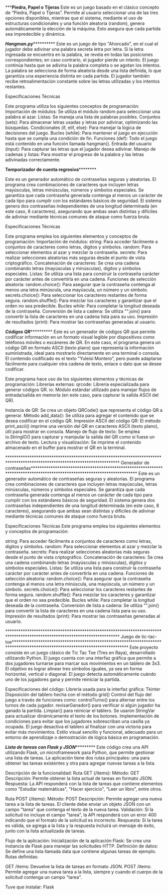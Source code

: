 ***************************************************************************************************************************Piedra, Papel o Tijeras************************************************************************************************************************
Este es un juego basado en el clásico concepto de “Piedra, Papel o Tijeras”. Permite al usuario seleccionar una de las tres opciones disponibles, mientras que el sistema, mediante el uso de estructuras condicionales y una función aleatoria
(random), genera automáticamente la elección de la máquina. Esto asegura que cada partida sea impredecible y dinámica.

***************************************************************************************************************************Hangman.py*************************************************************************************************************************************
Este es un juego de tipo "Ahorcado", en el cual el jugador debe adivinar una palabra secreta letra por letra. Si la letra ingresada se encuentra en la palabra,
se revela en todas las posiciones correspondientes; en caso contrario, el jugador pierde un intento. El juego continúa hasta que se adivina la palabra completa o se agotan los intentos.
La palabra se selecciona de forma aleatoria desde una lista definida, lo que garantiza una experiencia distinta en cada partida. El jugador también recibe retroalimentación constante sobre las letras utilizadas y los intentos restantes.

Especificaciones Técnicas

Este programa utiliza los siguientes conceptos de programación:
Importación de módulos: Se utiliza el módulo random para seleccionar una palabra al azar.
Listas: Se maneja una lista de palabras posibles.
Conjuntos (sets): Para almacenar letras usadas y letras por adivinar, optimizando las búsquedas.
Condicionales (if, elif, else): Para manejar la lógica de decisiones del juego.
Bucles (while): Para mantener el juego en ejecución hasta que se cumpla una condición de fin.
Funciones (def): Todo el juego está contenido en una función llamada hangman().
Entrada del usuario (input): Para capturar las letras que el jugador desea adivinar.
Manejo de cadenas y listas: Para mostrar el progreso de la palabra y las letras adivinadas correctamente.

********************************************************************************************************************Temporizador de cuenta regresiva****************************************************************************************************************************

Este es un generador automático de contraseñas seguras y aleatorias. El programa crea combinaciones de caracteres que incluyen letras mayúsculas, letras minúsculas, números y símbolos especiales. 
Se garantiza que cada contraseña generada contenga al menos un carácter de cada tipo para cumplir con los estándares básicos de seguridad.
El sistema genera dos contraseñas independientes de una longitud determinada (en este caso, 8 caracteres), asegurando que ambas sean distintas y difíciles de adivinar mediante técnicas comunes de ataque como fuerza bruta.

Especificaciones Técnicas

Este programa emplea los siguientes elementos y conceptos de programación:
Importación de módulos:
string: Para acceder fácilmente a conjuntos de caracteres como letras, dígitos y símbolos.
random: Para seleccionar elementos al azar y mezclar la contraseña.
secrets: Para realizar selecciones aleatorias más seguras desde el punto de vista criptográfico.
Concatenación de caracteres: Se crea una cadena combinando letras (mayúsculas y minúsculas), dígitos y símbolos especiales.
Listas: Se utiliza una lista para construir la contraseña carácter por carácter antes de convertirla en una cadena.
Funciones de selección aleatoria:
random.choice(): Para asegurar que la contraseña contenga al menos una letra minúscula, una mayúscula, un número y un símbolo.
secrets.choice(): Para seleccionar los caracteres restantes de forma segura.
random.shuffle(): Para mezclar los caracteres y garantizar que el orden no sea predecible.
Bucles while: Para completar la longitud deseada de la contraseña.
Conversión de lista a cadena: Se utiliza "".join() para convertir la lista de caracteres en una cadena lista para su uso.
Impresión de resultados (print): Para mostrar las contraseñas generadas al usuario.

***************************************************************************************************************************Códigos QR*************************************************************************************************************************************
Este es un generador de códigos QR que permite codificar información en un formato visual legible por dispositivos como teléfonos móviles o escáneres de QR. 
En este caso, el programa genera un código QR en formato ASCII (texto plano) que representa la información suministrada, ideal para mostrarlo directamente en una terminal o consola.
El contenido codificado es el texto "Yuleisi Montero", pero puede adaptarse fácilmente para cualquier otra cadena de texto, enlace o dato que se desee codificar.

Este programa hace uso de los siguientes elementos y técnicas de programación:
Librerías externas:
qrcode: Librería especializada para generar códigos QR.
io: Módulo estándar utilizado para manejar flujos de entrada/salida en memoria (en este caso, para capturar la salida ASCII del QR).

Instancia de QR:
Se crea un objeto QRCode() que representa el código QR a generar.
Método add_data():
Se utiliza para agregar el contenido que se desea codificar en el código QR.
Impresión ASCII del código QR:
El método print_ascii() imprime una versión del QR en caracteres ASCII (texto plano), útil para mostrar en consola.
Manejo de flujo de texto:
Se emplea io.StringIO() para capturar y manipular la salida del QR como si fuese un archivo de texto.
Lectura y visualización:
Se imprime el contenido almacenado en el buffer para mostrar el QR en la terminal.

*************************************************************************************************************************** Generador de contraseñas************************************************************************************************************************
Este es un generador automático de contraseñas seguras y aleatorias. El programa crea combinaciones de caracteres que incluyen letras mayúsculas, letras minúsculas, números y símbolos especiales. 
Se garantiza que cada contraseña generada contenga al menos un carácter de cada tipo para cumplir con los estándares básicos de seguridad.
El sistema genera dos contraseñas independientes de una longitud determinada (en este caso, 8 caracteres), asegurando que ambas sean distintas y difíciles de adivinar mediante técnicas comunes de ataque como fuerza bruta.

Especificaciones Técnicas
Este programa emplea los siguientes elementos y conceptos de programación:

string: Para acceder fácilmente a conjuntos de caracteres como letras, dígitos y símbolos.
random: Para seleccionar elementos al azar y mezclar la contraseña.
secrets: Para realizar selecciones aleatorias más seguras desde el punto de vista criptográfico.
Concatenación de caracteres: Se crea una cadena combinando letras (mayúsculas y minúsculas), dígitos y símbolos especiales.
Listas: Se utiliza una lista para construir la contraseña carácter por carácter antes de convertirla en una cadena.
Funciones de selección aleatoria:
random.choice(): Para asegurar que la contraseña contenga al menos una letra minúscula, una mayúscula, un número y un símbolo.
secrets.choice(): Para seleccionar los caracteres restantes de forma segura.
random.shuffle(): Para mezclar los caracteres y garantizar que el orden no sea predecible.
Bucles while: Para completar la longitud deseada de la contraseña.
Conversión de lista a cadena: Se utiliza "".join() para convertir la lista de caracteres en una cadena lista para su uso.
Impresión de resultados (print): Para mostrar las contraseñas generadas al usuario.

*************************************************************************************************************************** Juego de tic-tac-toe****************************************************************************************************************************
Este proyecto consiste en un juego clásico de Tic Tac Toe (Tres en Raya), desarrollado utilizando Python. El juego cuenta con una interfaz gráfica que permite a dos jugadores turnarse para marcar sus movimientos en un tablero de 3x3.
El objetivo es lograr alinear tres símbolos iguales, ya sea en forma horizontal, vertical o diagonal. El juego detecta automáticamente cuándo uno de los jugadores gana y permite reiniciar la partida.

Especificaciones del código:
Librería usada para la interfaz gráfica: Tkinter
Disposición del tablero hecha con el método grid()
Control del flujo del juego a través de funciones como:
controlTurno() para alternar entre los turnos de cada jugador.
revisarGanador() para verificar si algún jugador ha ganado la partida.
Limpiar() para reiniciar el tablero.
Se usaron StringVar para actualizar dinámicamente el texto de los botones.
Implementación de condiciones para evitar que los jugadores sobrescriban una casilla ya ocupada.
El juego desactiva el tablero al finalizar con una victoria para evitar más movimientos.
Estilo visual sencillo y funcional, adecuado para un entorno de aprendizaje o demostración de lógica básica en programación.

*******************************************************************************************************************Lista de tareas con Flask y JSON****************************************************************************************************************************
Este código crea una API utilizando Flask, un microframework para Python, que permite gestionar una lista de tareas. La aplicación tiene dos rutas principales: una para obtener las tareas existentes y otra para agregar nuevas tareas a la lista.

Descripción de la funcionalidad:
Ruta GET (/items):
Método: GET
Descripción: Permite obtener la lista actual de tareas en formato JSON.
Respuesta: La API responderá con la lista de tareas que contiene elementos como "Estudiar matemáticas", "Hacer ejercicio", "Leer un libro", entre otros.

Ruta POST (/items):
Método: POST
Descripción: Permite agregar una nueva tarea a la lista de tareas. El cliente debe enviar un objeto JSON con un campo "tarea" que contenga el texto de la nueva tarea.
Validación: Si la solicitud no incluye el campo "tarea", la API responderá con un error 400 indicando que el formato de la solicitud es incorrecto.
Respuesta: Si la tarea es válida, se agrega a la lista y la respuesta incluirá un mensaje de éxito, junto con la lista actualizada de tareas.

Flujo de la aplicación:
Inicialización de la aplicación Flask: Se crea una instancia de Flask para manejar las solicitudes HTTP.
Definición de datos: Se define una lista llamada data que contiene algunas tareas de ejemplo.
Rutas definidas:

GET /items: Devuelve la lista de tareas en formato JSON.
POST /items: Permite agregar una nueva tarea a la lista, siempre y cuando el cuerpo de la solicitud contenga un campo "tarea".

Tuve que instalar: Flask
